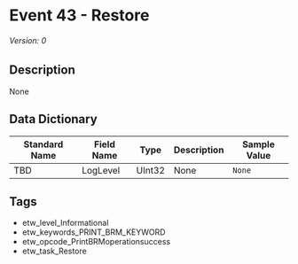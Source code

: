 # Event 43 - Restore
###### Version: 0

## Description
None

## Data Dictionary
|Standard Name|Field Name|Type|Description|Sample Value|
|---|---|---|---|---|
|TBD|LogLevel|UInt32|None|`None`|

## Tags
* etw_level_Informational
* etw_keywords_PRINT_BRM_KEYWORD
* etw_opcode_PrintBRMoperationsuccess
* etw_task_Restore
